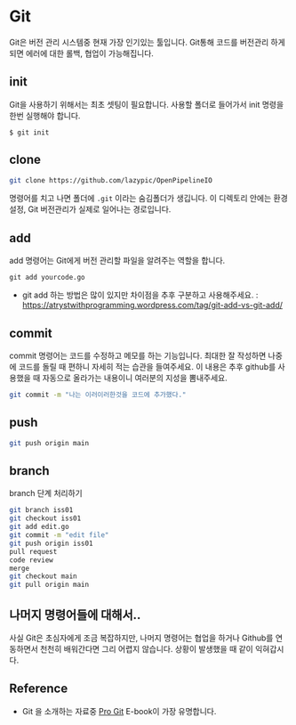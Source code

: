 # Git

Git은 버전 관리 시스템중 현재 가장 인기있는 툴입니다.
Git통해 코드를 버전관리 하게되면 에러에 대한 롤백, 협업이 가능해집니다.

## init
Git을 사용하기 위해서는 최초 셋팅이 필요합니다.
사용할 폴더로 들어가서 init 명령을 한번 실행해야 합니다.

```
$ git init
```

## clone

```bash
git clone https://github.com/lazypic/OpenPipelineIO
```


명령어를 치고 나면 폴더에 `.git` 이라는 숨김폴더가 생깁니다.
이 디렉토리 안에는 환경설정, Git 버전관리가 실제로 일어나는 경로입니다.

## add
add 명령어는 Git에게 버전 관리할 파일을 알려주는 역할을 합니다.

```
git add yourcode.go
```

- git add 하는 방법은 많이 있지만 차이점을 추후 구분하고 사용해주세요. : https://atrystwithprogramming.wordpress.com/tag/git-add-vs-git-add/

## commit

commit 명령어는 코드를 수정하고 메모를 하는 기능입니다.
최대한 잘 작성하면 나중에 코드를 돌릴 때 편하니 자세히 적는 습관을 들여주세요.
이 내용은 추후 github를 사용했을 때 자동으로 올라가는 내용이니 여러분의 지성을 뽐내주세요.

```bash
git commit -m "나는 이러이러한것을 코드에 추가했다."
```

## push

```bash
git push origin main
```

## branch

branch 단계 처리하기

```bash
git branch iss01
git checkout iss01
git add edit.go
git commit -m "edit file"
git push origin iss01
pull request
code review
merge
git checkout main
git pull origin main
```

## 나머지 명령어들에 대해서..
사실 Git은 초심자에게 조금 복잡하지만,
나머지 명령어는 협업을 하거나 Github를 연동하면서 천천히 배워간다면 그리 어렵지 않습니다.
상황이 발생했을 때 같이 익혀갑시다.

## Reference
- Git 을 소개하는 자료중 [Pro Git](https://progit2.s3.amazonaws.com/ko/2015-07-08-5c390/progit-ko.582.pdf) E-book이 가장 유명합니다.
